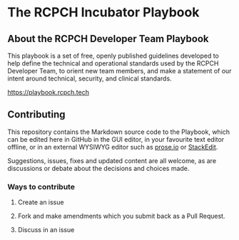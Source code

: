 # The RCPCH Incubator Playbook

## About the RCPCH Developer Team Playbook

This playbook is a set of free, openly published guidelines developed to help define the technical and operational standards used by the RCPCH Developer Team, to orient new team members, and make a statement of our intent around technical, security, and clinical standards.

<https://playbook.rcpch.tech>

## Contributing

This repository contains the Markdown source code to the Playbook, which can be edited here in GitHub in the GUI editor, in your favourite text editor offline, or in an external WYSIWYG editor such as [prose.io](prose.io) or [StackEdit](stackedit.com).

Suggestions, issues, fixes and updated content are all welcome, as are discussions or debate about the decisions and choices made.

### Ways to contribute

1. Create an issue

2. Fork and make amendments which you submit back as a Pull Request.

3. Discuss in an issue
